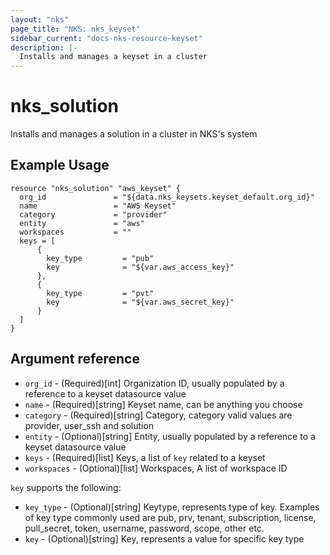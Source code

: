 ```yaml
---
layout: "nks"
page_title: "NKS: nks_keyset"
sidebar_current: "docs-nks-resource-keyset"
description: |-
  Installs and manages a keyset in a cluster
---
```


# nks\_solution

Installs and manages a solution in a cluster in NKS's system

## Example Usage

```hcl
resource "nks_solution" "aws_keyset" {
  org_id               = "${data.nks_keysets.keyset_default.org_id}"
  name                 = "AWS Keyset"
  category             = "provider"
  entity               = "aws"
  workspaces           = ""
  keys = [
      {
        key_type         = "pub"
        key              = "${var.aws_access_key}"
      },
      {
        key_type         = "pvt"
        key              = "${var.aws_secret_key}"
      }
  ]  
}
```

## Argument reference

* `org_id` - (Required)[int] Organization ID, usually populated by a reference to a keyset datasource value
* `name` - (Required)[string] Keyset name, can be anything you choose
* `category` - (Required)[string] Category, category valid values are provider, user_ssh and solution
* `entity` - (Optional)[string] Entity, usually populated by a reference to a keyset datasource value
* `keys` - (Required)[list] Keys, a list of `key` related to a keyset
* `workspaces` - (Optional)[list] Workspaces, A list of workspace ID

`key` supports the following:
* `key_type` - (Optional)[string] Keytype, represents type of key. Examples of key type commonly used are pub, prv, tenant, subscription, license, pull_secret, token, username, password, scope, other etc.
* `key` - (Optional)[string] Key, represents a value for specific key type